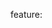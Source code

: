 feature: <dialog>
status: caution
tags: polyfill
kind: html
polyfillurls:[dialog-polyfill](https://github.com/GoogleChrome/dialog-polyfill)

The `<dialog>` element can be used to create popup dialogs or modal dialogs for web applications, and is part of [HTML 5.1](https://w3c.github.io/html/#the-dialog-element).
In its modal mode, it blocks all access to content behind the front-most dialog.

The majority of [Google's polyfill](https://github.com/GoogleChrome/dialog-polyfill) goes towards preventing the browser from gaining focus or accessing content behind the dialog.
You should consider that the preventative measures taken by the polyfill are not exhaustive, as they are not implemented natively.

Supported in Chrome 37+ and Opera 24+, [tracked](https://bugzilla.mozilla.org/show_bug.cgi?id=840640) for Firefox.
